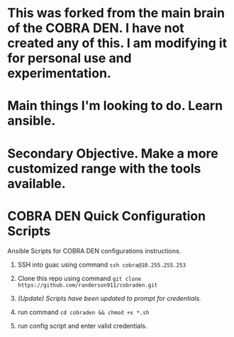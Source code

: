 # This was forked from the main brain of the COBRA DEN. I have not created any of this. I am modifying it for personal use and experimentation.
# Main things I'm looking to do. Learn ansible.
# Secondary Objective. Make a more customized range with the tools available.
# COBRA DEN Quick Configuration Scripts
Ansible Scripts for COBRA DEN configurations instructions.

1. SSH into guac using command `ssh cobra@10.255.255.253`

2. Clone this repo using command `git clone https://github.com/randerson911/cobraden.git`

3. *(Update) Scripts have been updated to prompt for credentials.*

4. run command `cd cobraden && chmod +x *.sh`

5. run config script and enter valid credentials.
